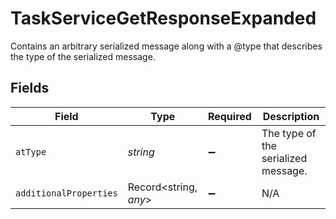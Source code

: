 # TaskServiceGetResponseExpanded

Contains an arbitrary serialized message along with a @type that describes the type of the serialized message.


## Fields

| Field                               | Type                                | Required                            | Description                         |
| ----------------------------------- | ----------------------------------- | ----------------------------------- | ----------------------------------- |
| `atType`                            | *string*                            | :heavy_minus_sign:                  | The type of the serialized message. |
| `additionalProperties`              | Record<string, *any*>               | :heavy_minus_sign:                  | N/A                                 |